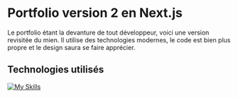 # Portfolio version 2 en Next.js
Le portfolio étant la devanture de tout développeur, voici une version revisitée du mien. Il utilise des technologies modernes, le code est bien plus propre et le design saura se faire apprécier.
## Technologies utilisés
[![My Skills](https://skillicons.dev/icons?i=vscode,react,next,typescript,tailwind,github,photoshop,figma&perline=8)](https://skillicons.dev)
